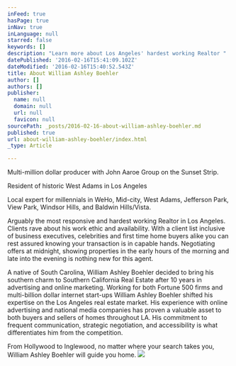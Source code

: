 ```yaml
---
inFeed: true
hasPage: true
inNav: true
inLanguage: null
starred: false
keywords: []
description: "Learn more about Los Angeles' hardest working Realtor "
datePublished: '2016-02-16T15:41:09.102Z'
dateModified: '2016-02-16T15:40:52.543Z'
title: About William Ashley Boehler
author: []
authors: []
publisher:
  name: null
  domain: null
  url: null
  favicon: null
sourcePath: _posts/2016-02-16-about-william-ashley-boehler.md
published: true
url: about-william-ashley-boehler/index.html
_type: Article

---
```

Multi-million dollar producer with John Aaroe Group on the Sunset Strip.

Resident of historic West Adams in Los Angeles

Local expert for millennials in WeHo, Mid-city, West Adams, Jefferson Park, View Park, Windsor Hills, and Baldwin Hills/Vista.

Arguably the most responsive and hardest working Realtor in Los Angeles. Clients rave about his work ethic and availability. With a client list inclusive of business executives, celebrities and first time home buyers alike you can rest assured knowing your transaction is in capable hands. Negotiating offers at midnight, showing properties in the early hours of the morning and late into the evening is nothing new for this agent.

A native of South Carolina, William Ashley Boehler decided to bring his southern charm to Southern California Real Estate after 10 years in advertising and online marketing. Working for both Fortune 500 firms and multi-billion dollar internet start-ups William Ashley Boehler shifted his expertise on the Los Angeles real estate market. His experience with online advertising and national media companies has proven a valuable asset to both buyers and sellers of homes throughout LA. His commitment to frequent communication, strategic negotiation, and accessibility is what differentiates him from the competition.

From Hollywood to Inglewood, no matter where your search takes you, William Ashley Boehler will guide you home.
![](https://the-grid-user-content.s3-us-west-2.amazonaws.com/753800ec-22c0-40e0-94ee-62b888b6327e.jpg)